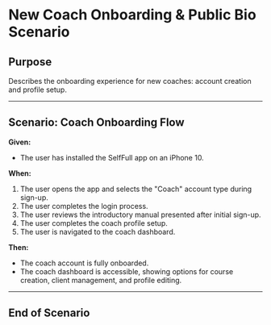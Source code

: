 # New Coach Onboarding & Public Bio Scenario

## Purpose
Describes the onboarding experience for new coaches: account creation and profile setup.

---

## Scenario: Coach Onboarding Flow

**Given:**  
- The user has installed the SelfFull app on an iPhone 10.

**When:**  
1. The user opens the app and selects the "Coach" account type during sign-up.
2. The user completes the login process.
3. The user reviews the introductory manual presented after initial sign-up.
4. The user completes the coach profile setup.  
5. The user is navigated to the coach dashboard.

**Then:**  
- The coach account is fully onboarded.
- The coach dashboard is accessible, showing options for course creation, client management, and profile editing.

---

## End of Scenario